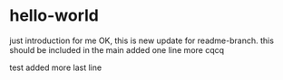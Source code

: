 # hello-world
just introduction for me
OK, this is new update for readme-branch. 
this should be included in the main
added one line more
cqcq

test added
more
last line
